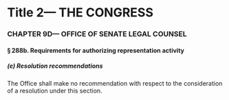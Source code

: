 
# Title 2— THE CONGRESS
### CHAPTER 9D— OFFICE OF SENATE LEGAL COUNSEL
#### § 288b. Requirements for authorizing representation activity
##### (e) Resolution recommendations

The Office shall make no recommendation with respect to the consideration of a resolution under this section.
